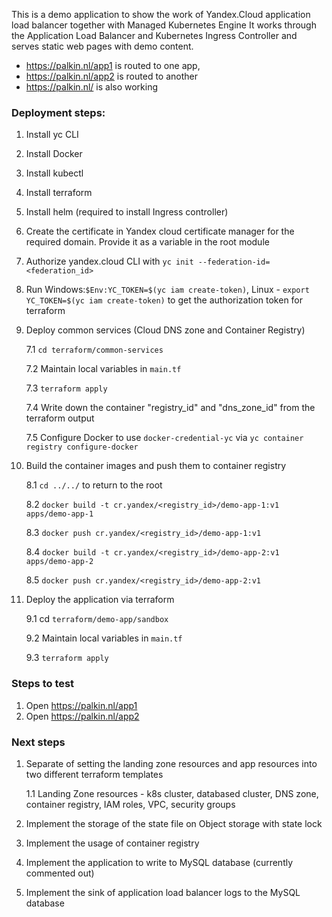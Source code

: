 This is a demo application to show the work of Yandex.Cloud application load balancer together with Managed Kubernetes Engine
It works through the Application Load Balancer and Kubernetes Ingress Controller and serves static web pages with demo content.
- https://palkin.nl/app1 is routed to one app, 
- https://palkin.nl/app2 is routed to another
- https://palkin.nl/ is also working 


### Deployment steps:

1. Install yc CLI
2. Install Docker
2. Install kubectl
3. Install terraform
4. Install helm (required to install Ingress controller)
5. Create the certificate in Yandex cloud certificate manager for the required domain. Provide it as a variable in the root module
5. Authorize yandex.cloud CLI with `yc init --federation-id=<federation_id>`
6. Run Windows:`$Env:YC_TOKEN=$(yc iam create-token)`, Linux - `export YC_TOKEN=$(yc iam create-token)` to get the authorization token for terraform
7. Deploy common services (Cloud DNS zone and Container Registry) 
    
    7.1 `cd terraform/common-services`

    7.2 Maintain local variables in `main.tf`
    
    7.3 `terraform apply`
    
    7.4 Write down the container "registry_id" and "dns_zone_id" from the terraform output
    
    7.5 Configure Docker to use `docker-credential-yc` via `yc container registry configure-docker`
8. Build the container images and push them to container registry
    
    8.1 `cd ../../` to return to the root
    
    8.2 `docker build -t cr.yandex/<registry_id>/demo-app-1:v1 apps/demo-app-1` 
    
    8.3 `docker push cr.yandex/<registry_id>/demo-app-1:v1`
    
    8.4 `docker build -t cr.yandex/<registry_id>/demo-app-2:v1 apps/demo-app-2`
    
    8.5 `docker push cr.yandex/<registry_id>/demo-app-2:v1`
9. Deploy the application via terraform
    
    9.1 cd `terraform/demo-app/sandbox`
    
    9.2 Maintain local variables in `main.tf`
    
    9.3 `terraform apply`


### Steps to test
1. Open https://palkin.nl/app1
2. Open https://palkin.nl/app2

### Next steps
1. Separate of setting the landing zone resources and app resources into two different terraform templates

    1.1 Landing Zone resources - k8s cluster, databased cluster, DNS zone, container registry, IAM roles, VPC, security groups
2. Implement the storage of the state file on Object storage with state lock
2. Implement the usage of container registry
3. Implement the application to write to MySQL database (currently commented out)
4. Implement the sink of application load balancer logs to the MySQL database
